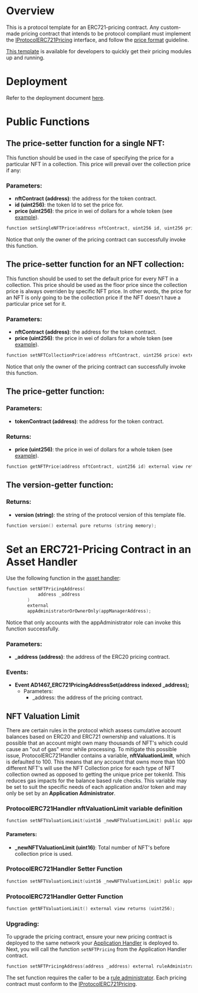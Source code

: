 # Overview

This is a protocol template for an ERC721-pricing contract. Any custom-made pricing contract that intends to be protocol compliant must implement the [IProtocolERC721Pricing](../../../src/common/IProtocolERC721Pricing.sol) interface, and follow the [price format](./README.md) guideline.

[This template](../../../src/client/pricing/ProtocolERC721Pricing.sol) is available for developers to quickly get their pricing modules up and running.

# Deployment

Refer to the deployment document [here](./DEPLOY-PRICING.md).

# Public Functions

## The price-setter function for a single NFT:

This function should be used in the case of specifying the price for a particular NFT in a collection. This price will prevail over the collection price if any:

### Parameters:
- **nftContract (address)**: the address for the token contract.
- **id (uint256)**: the token Id to set the price for.
- **price (uint256)**: the price in wei of dollars for a whole token (see [example](./README.md)).

```c
function setSingleNFTPrice(address nftContract, uint256 id, uint256 price) external onlyOwner;
```

Notice that only the owner of the pricing contract can successfully invoke this function.

## The price-setter function for an NFT collection:

This function should be used to set the default price for every NFT in a collection. This price should be used as the floor price since the collection price is always overriden by specific NFT price. In other words, the price for an NFT is only going to be the collection price if the NFT doesn't have a particular price set for it.

### Parameters:
- **nftContract (address)**: the address for the token contract.
- **price (uint256)**: the price in wei of dollars for a whole token (see [example](./README.md)).

```c
function setNFTCollectionPrice(address nftContract, uint256 price) external onlyOwner;
```

Notice that only the owner of the pricing contract can successfully invoke this function.

## The price-getter function:
    
### Parameters:
- **tokenContract (address)**: the address for the token contract.

### Returns:
- **price (uint256)**: the price in wei of dollars for a whole token (see [example](./README.md)).

```c
function getNFTPrice(address nftContract, uint256 id) external view returns (uint256 price);
```

## The version-getter function:
    
### Returns: 

- **version (string)**: the string of the protocol version of this template file.
```c
function version() external pure returns (string memory);
```

# Set an ERC721-Pricing Contract in an Asset Handler 

Use the following function in the [asset handler](../architecture/client/assetHandler/PROTOCOL-NONFUNGIBLE-TOKEN-HANDLER.md):

```c
function setNFTPricingAddress(
            address _address
        ) 
        external 
        appAdministratorOrOwnerOnly(appManagerAddress);
```
Notice that only accounts with the appAdministrator role can invoke this function successfully.

### Parameters:

- **_address (address)**: the address of the ERC20 pricing contract.

### Events:

- **Event AD1467_ERC721PricingAddressSet(address indexed _address);**
    - Parameters:
        - _address: the address of the pricing contract.


## NFT Valuation Limit

There are certain rules in the protocol which assess cumulative account balances based on ERC20 and ERC721 ownership and valuations. It is possible that an account might own many thousands of NFT's which could cause an "out of gas" error while processing. To mitigate this possible issue, ProtocolERC721Handler contains a variable, **nftValuationLimit**, which is defaulted to 100. This means that any account that owns more than 100 different NFT's will use the NFT Collection price for each type of NFT collection owned as opposed to getting the unique price per tokenId. This reduces gas impacts for the balance based rule checks. This variable may be set to suit the specific needs of each application and/or token and may only be set by an **Application Administrator**.

### ProtocolERC721Handler nftValuationLimit variable definition

```c
function setNFTValuationLimit(uint16 _newNFTValuationLimit) public appAdministratorOrOwnerOnly(appManagerAddress);
```

#### Parameters:

- **_newNFTValuationLimit (uint16)**: Total number of NFT's before collection price is used.
  
### ProtocolERC721Handler Setter Function

```c
function setNFTValuationLimit(uint16 _newNFTValuationLimit) public appAdministratorOrOwnerOnly(appManagerAddress);
```

### ProtocolERC721Handler Getter Function

```c
function getNFTValuationLimit() external view returns (uint256);
```

### Upgrading: 

To upgrade the pricing contract, ensure your new pricing contract is deployed to the same network your [Application Handler](../architecture/client/application/APPLICATION-HANDLER.md) is deployed to. Next, you will call the function `setNFTPricing` from the Application Handler contract. 

```c
function setNFTPricingAddress(address _address) external ruleAdministratorOnly(appManagerAddress)
```


The set function requires the caller to be a [rule administrator](../permissions/ADMIN-ROLES.md). Each pricing contract must conform to the [IProtocolERC721Pricing](../../../src/common/IProtocolERC721Pricing.sol).